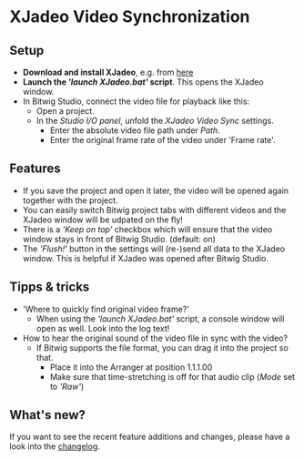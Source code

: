 # XJadeo Video Synchronization

## Setup

- **Download and install XJadeo**, e.g. from [here](https://xjadeo.sourceforge.net/download.html)
- **Launch the *'launch XJadeo.bat'* script**. This opens the XJadeo window.
- In Bitwig Studio, connect the video file for playback like this:
  - Open a project.
  - In the *Studio I/O panel*, unfold the *XJadeo Video Sync* settings.
    - Enter the absolute video file path under *Path*.
    - Enter the original frame rate of the video under 'Frame rate'.

## Features
- If you save the project and open it later, the video will be opened again together with the project.
- You can easily switch Bitwig project tabs with different videos and the XJadeo window will be udpated on the fly!
- There is a *'Keep on top'* checkbox which will ensure that the video window stays in front of Bitwig Studio. (default: on)
- The *'Flush!'* button in the settings will (re-)send all data to the XJadeo window. This is helpful if XJadeo was opened after Bitwig Studio.

## Tipps & tricks

- 'Where to quickly find original video frame?'
  - When using the *'launch XJadeo.bat'* script, a console window will open as well. Look into the log text!
- How to hear the original sound of the video file in sync with the video?
  - If Bitwig supports the file format, you can drag it into the project so that.
    - Place it into the Arranger at position 1.1.1.00
    - Make sure that time-stretching is off for that audio clip (*Mode* set to *'Raw'*)

## What's new?

If you want to see the recent feature additions and changes, please have a look into the [changelog](./doc/changelog.html).

